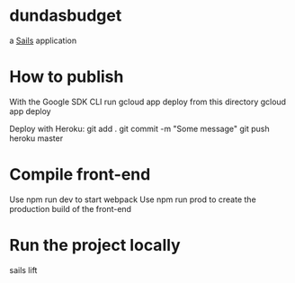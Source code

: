 # dundasbudget

a [Sails](http://sailsjs.org) application

# How to publish

With the Google SDK CLI run gcloud app deploy from this directory
gcloud app deploy

Deploy with Heroku:
git add .
git commit -m "Some message"
git push heroku master

# Compile front-end
Use npm run dev to start webpack
Use npm run prod to create the production build of the front-end

# Run the project locally
sails lift